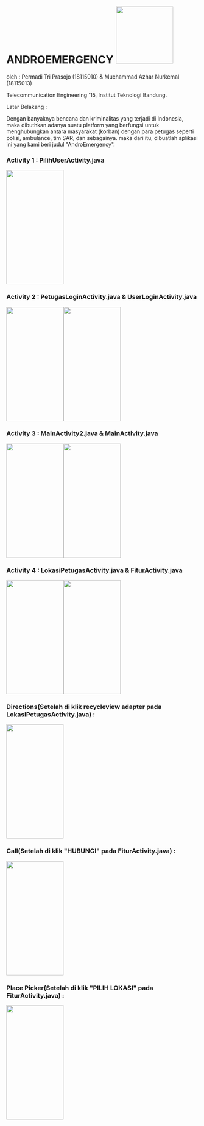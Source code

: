 # ANDROEMERGENCY <img src="https://firebasestorage.googleapis.com/v0/b/pptb-e7242.appspot.com/o/logo.jpg?alt=media&token=6589709e-1aaa-45e1-a242-2daa0bd518d9" width="150" height="150">

oleh : Permadi Tri Prasojo (18115010) & Muchammad Azhar Nurkemal (18115013)

Telecommunication Engineering '15, 
Institut Teknologi Bandung.

Latar Belakang :

Dengan banyaknya bencana dan kriminalitas yang terjadi di Indonesia, maka dibuthkan adanya suatu platform yang berfungsi untuk menghubungkan antara masyarakat (korban) dengan para petugas seperti polisi, ambulance, tim SAR, dan sebagainya.
maka dari itu, dibuatlah aplikasi ini yang kami beri judul "AndroEmergency".

### Activity 1 : PilihUserActivity.java

<img src="https://firebasestorage.googleapis.com/v0/b/pptb-e7242.appspot.com/o/Pilih%20user.PNG?alt=media&token=39916f17-b52a-4c6b-91ce-4c41dac880e5" width="150" height="300">

### Activity 2 : PetugasLoginActivity.java & UserLoginActivity.java

<img src="https://firebasestorage.googleapis.com/v0/b/pptb-e7242.appspot.com/o/regist%20petugas.PNG?alt=media&token=a29513bc-27e1-4a52-8769-499f68962a1e" width="150" height="300"><img src="https://firebasestorage.googleapis.com/v0/b/pptb-e7242.appspot.com/o/Regist%20user.PNG?alt=media&token=d25f975e-fe24-4b12-8cbf-ae452bd74dd4" width="150" height="300">

### Activity 3 : MainActivity2.java & MainActivity.java

<img src="https://firebasestorage.googleapis.com/v0/b/pptb-e7242.appspot.com/o/MainActivity2.PNG?alt=media&token=2f62dd2d-723d-4ea4-bad9-a8dcdfeed2be" width="150" height="300"><img src="https://firebasestorage.googleapis.com/v0/b/pptb-e7242.appspot.com/o/MainActivity.PNG?alt=media&token=73dd0d84-bb11-4c51-9267-9d69a298d3e6" width="150" height="300">

### Activity 4 : LokasiPetugasActivity.java & FiturActivity.java

<img src="https://firebasestorage.googleapis.com/v0/b/pptb-e7242.appspot.com/o/Lokasi.PNG?alt=media&token=9392052a-2cbb-4d84-aa2c-f4216942eba7" width="150" height="300"><img src="https://firebasestorage.googleapis.com/v0/b/pptb-e7242.appspot.com/o/FiturActivity.PNG?alt=media&token=3287d5f9-fce7-4019-8259-9d8a06a3849e" width="150" height="300">

### Directions(Setelah di klik recycleview adapter pada LokasiPetugasActivity.java) :

<img src="https://firebasestorage.googleapis.com/v0/b/pptb-e7242.appspot.com/o/maps2.PNG?alt=media&token=d8102a84-0caa-4d0c-bb19-03bd4dc8ca74" width="150" height="300">


### Call(Setelah di klik "HUBUNGI" pada FiturActivity.java) : 

<img src="https://firebasestorage.googleapis.com/v0/b/pptb-e7242.appspot.com/o/Call.PNG?alt=media&token=4fbde2d5-d99b-48aa-954e-a73dc322f8c5" width="150" height="300">

### Place Picker(Setelah di klik "PILIH LOKASI" pada FiturActivity.java) :

<img src="https://firebasestorage.googleapis.com/v0/b/pptb-e7242.appspot.com/o/Placepicker.PNG?alt=media&token=852abd4b-a1de-41bc-b978-2f10d19d9346" width="150" height="300">
